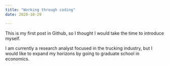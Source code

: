 ```yaml
---
title: "Working through coding"
date: 2020-10-29

---
```



This is my first post in Github, so I thought I would take the time to introduce myself. 

I am currently a research analyst focused in the trucking industry, but I would like to expand my horizons by going to graduate school in economics. 
